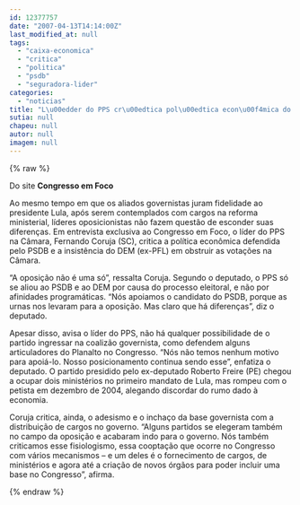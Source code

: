 ```yaml
---
id: 12377757
date: "2007-04-13T14:14:00Z"
last_modified_at: null
tags:
  - "caixa-economica"
  - "critica"
  - "politica"
  - "psdb"
  - "seguradora-lider"
categories:
  - "noticias"
title: "L\u00edder do PPS cr\u00edtica pol\u00edtica econ\u00f4mica do PSDB e obstru\u00e7\u00f5es do ex-PFL"
sutia: null
chapeu: null
autor: null
imagem: null
---
```

{% raw %}
<p><P>Do site <STRONG>Congresso em Foco</STRONG></P></p>
<p><P>Ao mesmo tempo em que os aliados governistas juram fidelidade ao presidente Lula, após serem contemplados com cargos na reforma ministerial, líderes oposicionistas não fazem questão de esconder suas diferenças. Em entrevista exclusiva ao Congresso em Foco, o líder do PPS na Câmara, Fernando Coruja (SC), critica a política econômica defendida pelo PSDB e a insistência do DEM (ex-PFL) em obstruir as votações na Câmara. </P></p>
<p><P>“A oposição não é uma só”, ressalta Coruja. Segundo o deputado, o PPS só se aliou ao PSDB e ao DEM por causa do processo eleitoral, e não por afinidades programáticas. “Nós apoiamos o candidato do PSDB, porque as urnas nos levaram para a oposição. Mas claro que há diferenças”, diz o deputado.</P></p>
<p><P>Apesar disso, avisa o líder do PPS, não há qualquer possibilidade de o partido ingressar na coalizão governista, como defendem alguns articuladores do Planalto no Congresso. “Nós não temos nenhum motivo para apoiá-lo. Nosso posicionamento continua sendo esse”, enfatiza o deputado. O partido presidido pelo ex-deputado Roberto Freire (PE) chegou a ocupar dois ministérios no primeiro mandato de Lula, mas rompeu com o petista em dezembro de 2004, alegando discordar do rumo dado à economia. </P></p>
<p><P>Coruja critica, ainda, o adesismo e o inchaço da base governista com a distribuição de cargos no governo. “Alguns partidos se elegeram também no campo da oposição e acabaram indo para o governo. Nós também criticamos esse fisiologismo, essa cooptação que ocorre no Congresso com vários mecanismos – e um deles é o fornecimento de cargos, de ministérios e agora até a criação de novos órgãos para poder incluir uma base no Congresso”, afirma.</P> </p>
{% endraw %}